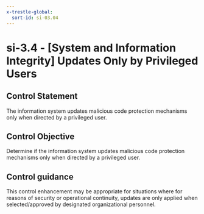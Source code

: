 ```yaml
---
x-trestle-global:
  sort-id: si-03.04
---
```


# si-3.4 - \[System and Information Integrity\] Updates Only by Privileged Users

## Control Statement

The information system updates malicious code protection mechanisms only when directed by a privileged user.

## Control Objective

Determine if the information system updates malicious code protection mechanisms only when directed by a privileged user.

## Control guidance

This control enhancement may be appropriate for situations where for reasons of security or operational continuity, updates are only applied when selected/approved by designated organizational personnel.

